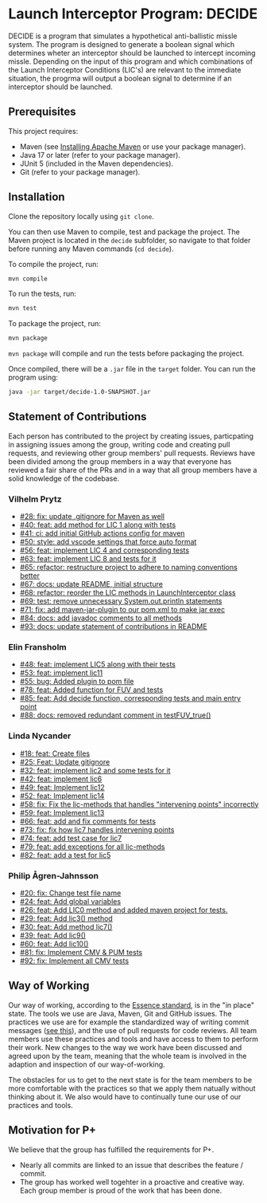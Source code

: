 # Launch Interceptor Program: DECIDE

DECIDE is a program that simulates a hypothetical anti-ballistic missle system. The program is designed to generate a boolean signal which determines wheter an interceptor should be launched to intercept incoming missle. Depending on the input of this program and which combinations of the Launch Interceptor Conditions (LIC's) are relevant to the immediate situation, the progrma will output a boolean signal to determine if an interceptor should be launched.

## Prerequisites

This project requires:

- Maven (see [Installing Apache Maven](https://maven.apache.org/install.html) or use your package manager).
- Java 17 or later (refer to your package manager).
- JUnit 5 (included in the Maven dependencies).
- Git (refer to your package manager).

## Installation

Clone the repository locally using `git clone`.

You can then use Maven to compile, test and package the project. The Maven project is located in the `decide` subfolder, so navigate to that folder before running any Maven commands (`cd decide`).

To compile the project, run:

```bash
mvn compile
```

To run the tests, run:

```bash
mvn test
```

To package the project, run:

```bash
mvn package
```

`mvn package` will compile and run the tests before packaging the project.

Once compiled, there will be a `.jar` file in the `target` folder. You can run the program using:

```bash
java -jar target/decide-1.0-SNAPSHOT.jar
```

## Statement of Contributions

Each person has contributed to the project by creating issues, particpating in assigning issues among the group, writing code and creating pull requests, and reviewing other group members' pull requests. Reviews have been divided among the group members in a way that everyone has reviewed a fair share of the PRs and in a way that all group members have a solid knowledge of the codebase.

### Vilhelm Prytz

- [#28: fix: update .gitignore for Maven as well](https://github.com/lindanycander/launch_interceptor_program/pull/28)
- [#40: feat: add method for LIC 1 along with tests](https://github.com/lindanycander/launch_interceptor_program/pull/40)
- [#41: ci: add initial GitHub actions config for maven](https://github.com/lindanycander/launch_interceptor_program/pull/41)
- [#50: style: add vscode settings that force auto format](https://github.com/lindanycander/launch_interceptor_program/pull/50)
- [#56: feat: implement LIC 4 and corresponding tests](https://github.com/lindanycander/launch_interceptor_program/pull/56)
- [#63: feat: implement LIC 8 and tests for it](https://github.com/lindanycander/launch_interceptor_program/pull/63)
- [#65: refactor: restructure project to adhere to naming conventions better](https://github.com/lindanycander/launch_interceptor_program/pull/65)
- [#67: docs: update README, initial structure](https://github.com/lindanycander/launch_interceptor_program/pull/67)
- [#68: refactor: reorder the LIC methods in LaunchInterceptor class](https://github.com/lindanycander/launch_interceptor_program/pull/68)
- [#69: test: remove unnecessary System.out.println statements](https://github.com/lindanycander/launch_interceptor_program/pull/69)
- [#71: fix: add maven-jar-plugin to our pom.xml to make jar exec](https://github.com/lindanycander/launch_interceptor_program/pull/69)
- [#84: docs: add javadoc comments to all methods](https://github.com/lindanycander/launch_interceptor_program/pull/84)
- [#93: docs: update statement of contributions in README](https://github.com/lindanycander/launch_interceptor_program/pull/93)

### Elin Fransholm

- [#48: feat: implement LIC5 along with their tests](https://github.com/lindanycander/launch_interceptor_program/pull/48)
- [#53: feat: implement lic11](https://github.com/lindanycander/launch_interceptor_program/pull/53)
- [#55: bug: Added plugin to pom file](https://github.com/lindanycander/launch_interceptor_program/pull/55)
- [#78: feat: Added function for FUV and tests](https://github.com/lindanycander/launch_interceptor_program/pull/78)
- [#85: feat: Add decide function, corresponding tests and main entry point](https://github.com/lindanycander/launch_interceptor_program/pull/85)
- [#88: docs: removed redundant comment in testFUV_true()](https://github.com/lindanycander/launch_interceptor_program/pull/88)

### Linda Nycander

- [#18: feat: Create files](https://github.com/lindanycander/launch_interceptor_program/pull/18)
- [#25: Feat: Update gitignore](https://github.com/lindanycander/launch_interceptor_program/pull/25)
- [#32: feat: implement lic2 and some tests for it](https://github.com/lindanycander/launch_interceptor_program/pull/32)
- [#42: feat: implement lic6](https://github.com/lindanycander/launch_interceptor_program/pull/42)
- [#49: feat: Implement lic12](https://github.com/lindanycander/launch_interceptor_program/pull/49)
- [#52: feat: Implement lic14](https://github.com/lindanycander/launch_interceptor_program/pull/52)
- [#58: fix: Fix the lic-methods that handles "intervening points" incorrectly](https://github.com/lindanycander/launch_interceptor_program/pull/58)
- [#59: feat: Implement lic13](https://github.com/lindanycander/launch_interceptor_program/pull/59)
- [#66: feat: add and fix comments for tests](https://github.com/lindanycander/launch_interceptor_program/pull/66)
- [#73: fix: fix how lic7 handles intervening points](https://github.com/lindanycander/launch_interceptor_program/pull/73)
- [#74: feat: add test case for lic7](https://github.com/lindanycander/launch_interceptor_program/pull/74)
- [#79: feat: add exceptions for all lic-methods](https://github.com/lindanycander/launch_interceptor_program/pull/79)
- [#82: feat: add a test for lic5](https://github.com/lindanycander/launch_interceptor_program/pull/82)

### Philip Ågren-Jahnsson

- [#20: fix: Change test file name](https://github.com/lindanycander/launch_interceptor_program/pull/20)
- [#24: feat: Add global variables](https://github.com/lindanycander/launch_interceptor_program/pull/24)
- [#26: feat: Add LIC0 method and added maven project for tests.](https://github.com/lindanycander/launch_interceptor_program/pull/24)
- [#29: feat: Add lic3() method](https://github.com/lindanycander/launch_interceptor_program/pull/29)
- [#30: feat: Add method lic7()](https://github.com/lindanycander/launch_interceptor_program/pull/30)
- [#39: feat: Add lic9()](https://github.com/lindanycander/launch_interceptor_program/pull/39)
- [#60: feat: Add lic10()](https://github.com/lindanycander/launch_interceptor_program/pull/60)
- [#81: fix: Implement CMV & PUM tests](https://github.com/lindanycander/launch_interceptor_program/pull/81)
- [#92: fix: Implement all CMV tests](https://github.com/lindanycander/launch_interceptor_program/pull/92)

## Way of Working

Our way of working, according to the [Essence standard](https://www.omg.org/spec/Essence/1.2/PDF), is in the "in place" state. The tools we use are Java, Maven, Git and GitHub issues. The practices we use are for example the standardized way of writing commit messages ([see this](https://www.conventionalcommits.org/en/v1.0.0/#specification)), and the use of pull requests for code reviews. All team members use these practices and tools and have access to them to perform their work. New changes to the way we work have been discussed and agreed upon by the team, meaning that the whole team is involved in the adaption and inspection of our way-of-working.

The obstacles for us to get to the next state is for the team members to be more comfortable with the practices so that we apply them natually without thinking about it. We also would have to continually tune our use of our practices and tools.

## Motivation for P+

We believe that the group has fulfilled the requirements for P+.

- Nearly all commits are linked to an issue that describes the feature / commit.
- The group has worked well togehter in a proactive and creative way. Each group member is proud of the work that has been done.
